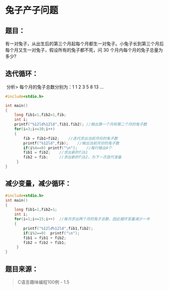 # 兔子产子问题

## 题目：

​	有一对兔子，从出生后的第三个月起每个月都生一对兔子。小兔子长到第三个月后每个月又生一对兔子，假设所有的兔子都不死，问 30 个月内每个月的兔子总量为多少?

## 迭代循环：

​	分析> 每个月的兔子总数分别为：1 1 2 3 5 8 13 ... 

```c
#include<stdio.h>

int main()
{
	long fib1=1,fib2=1,fib;
	int i;
	printf("%12ld%12ld",fib1,fib2);	//输出第一个月和第二个月的兔子数
	for(i=3;i<=30;i++)
	{
		fib = fib1+fib2;	//迭代求出当前月份的兔子数
		printf("%12ld",fib);	//输出当前月份的兔子数
		if(i%4==0) printf("\n");	//每行输出4个
		fib1 = fib2;	//求出新的fib1 
		fib2 = fib; 	//求出新的fib2，为下一次迭代准备 
	 } 
}
```

## 减少变量，减少循环：

```c
#include<stdio.h>
int main()
{
	long fib1=1,fib2=1;
	int i;
	for(i=1;i<=15;i++)	//每次求出两个月的兔子总数，因此循环变量减少一半
	{
		printf("%12ld%12ld",fib1,fib2);
		if(i%2==0)	printf("\n");
		fib1 = fib1 + fib2;
		fib2 = fib2 + fib1; 
	 } 
} 
```

## 题目来源：

> C语言趣味编程100例 - 1.5